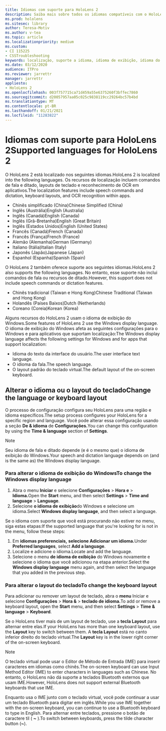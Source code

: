 ```yaml
---
title: Idiomas com suporte para HoloLens 2
description: Saiba mais sobre todos os idiomas compatíveis com o HoloLens 2, alterando layouts de teclado e atualizando o idioma de exibição do Windows.
ms.prod: hololens
ms.sitesec: library
author: Teresa-Motiv
ms.author: v-tea
ms.topic: article
ms.localizationpriority: medium
ms.custom:
- CI 115225
- CSSTroubleshooting
keywords: localização, suporte a idioma, idioma de exibição, idioma do teclado, IME, layout do teclado
ms.date: 03/12/2020
audience: ITPro
ms.reviewer: jarrettr
manager: jarrettr
appliesto:
- HoloLens 2
ms.openlocfilehash: 003f757715ca71d459a55e6375260f3bffec7860
ms.sourcegitcommit: d20057957aa05c025c9838119cc29264bc57b4bd
ms.translationtype: MT
ms.contentlocale: pt-BR
ms.lasthandoff: 01/21/2021
ms.locfileid: "11283822"
---
```

# <span data-ttu-id="8b103-104">Idiomas com suporte para HoloLens 2</span><span class="sxs-lookup"><span data-stu-id="8b103-104">Supported languages for HoloLens 2</span></span>

<span data-ttu-id="8b103-105">O HoloLens 2 está localizado nos seguintes idiomas.</span><span class="sxs-lookup"><span data-stu-id="8b103-105">HoloLens 2 is localized into the following languages.</span></span> <span data-ttu-id="8b103-106">Os recursos de localização incluem comandos de fala e ditado, layouts de teclado e reconhecimento de OCR em aplicativos.</span><span class="sxs-lookup"><span data-stu-id="8b103-106">The localization features include speech commands and dictation, keyboard layouts, and OCR recognition within apps.</span></span>

- <span data-ttu-id="8b103-107">Chinês simplificado (China)</span><span class="sxs-lookup"><span data-stu-id="8b103-107">Chinese Simplified (China)</span></span>
- <span data-ttu-id="8b103-108">Inglês (Austrália)</span><span class="sxs-lookup"><span data-stu-id="8b103-108">English (Australia)</span></span>
- <span data-ttu-id="8b103-109">Inglês (Canadá)</span><span class="sxs-lookup"><span data-stu-id="8b103-109">English (Canada)</span></span>
- <span data-ttu-id="8b103-110">Inglês (Grã-Bretanha)</span><span class="sxs-lookup"><span data-stu-id="8b103-110">English (Great Britain)</span></span>
- <span data-ttu-id="8b103-111">Inglês (Estados Unidos)</span><span class="sxs-lookup"><span data-stu-id="8b103-111">English (United States)</span></span>
- <span data-ttu-id="8b103-112">Francês (Canadá)</span><span class="sxs-lookup"><span data-stu-id="8b103-112">French (Canada)</span></span>
- <span data-ttu-id="8b103-113">Francês (França)</span><span class="sxs-lookup"><span data-stu-id="8b103-113">French (France)</span></span>
- <span data-ttu-id="8b103-114">Alemão (Alemanha)</span><span class="sxs-lookup"><span data-stu-id="8b103-114">German (Germany)</span></span>
- <span data-ttu-id="8b103-115">Italiano (Itália)</span><span class="sxs-lookup"><span data-stu-id="8b103-115">Italian (Italy)</span></span>
- <span data-ttu-id="8b103-116">Japonês (Japão)</span><span class="sxs-lookup"><span data-stu-id="8b103-116">Japanese (Japan)</span></span>
- <span data-ttu-id="8b103-117">Espanhol (Espanha)</span><span class="sxs-lookup"><span data-stu-id="8b103-117">Spanish (Spain)</span></span>

<span data-ttu-id="8b103-118">O HoloLens 2 também oferece suporte aos seguintes idiomas.</span><span class="sxs-lookup"><span data-stu-id="8b103-118">HoloLens 2 also supports the following languages.</span></span> <span data-ttu-id="8b103-119">No entanto, esse suporte não inclui comandos de fala ou recursos de ditado.</span><span class="sxs-lookup"><span data-stu-id="8b103-119">However, this support does not include speech commands or dictation features.</span></span>

- <span data-ttu-id="8b103-120">Chinês tradicional (Taiwan e Hong Kong)</span><span class="sxs-lookup"><span data-stu-id="8b103-120">Chinese Traditional (Taiwan and Hong Kong)</span></span>
- <span data-ttu-id="8b103-121">Holandês (Países Baixos)</span><span class="sxs-lookup"><span data-stu-id="8b103-121">Dutch (Netherlands)</span></span>
- <span data-ttu-id="8b103-122">Coreano (Coreia)</span><span class="sxs-lookup"><span data-stu-id="8b103-122">Korean (Korea)</span></span>

<span data-ttu-id="8b103-123">Alguns recursos do HoloLens 2 usam o idioma de exibição do Windows.</span><span class="sxs-lookup"><span data-stu-id="8b103-123">Some features of HoloLens 2 use the Windows display language.</span></span> <span data-ttu-id="8b103-124">O idioma de exibição do Windows afeta as seguintes configurações para o Windows e para aplicativos que suportam localização:</span><span class="sxs-lookup"><span data-stu-id="8b103-124">The Windows display language affects the following settings for Windows and for apps that support localization:</span></span>

- <span data-ttu-id="8b103-125">Idioma do texto da interface do usuário.</span><span class="sxs-lookup"><span data-stu-id="8b103-125">The user interface text language.</span></span>
- <span data-ttu-id="8b103-126">O idioma da fala.</span><span class="sxs-lookup"><span data-stu-id="8b103-126">The speech language.</span></span>
- <span data-ttu-id="8b103-127">O layout padrão do teclado virtual.</span><span class="sxs-lookup"><span data-stu-id="8b103-127">The default layout of the on-screen keyboard.</span></span>

## <span data-ttu-id="8b103-128">Alterar o idioma ou o layout do teclado</span><span class="sxs-lookup"><span data-stu-id="8b103-128">Change the language or keyboard layout</span></span>

<span data-ttu-id="8b103-129">O processo de configuração configura seu HoloLens para uma região e idioma específicos.</span><span class="sxs-lookup"><span data-stu-id="8b103-129">The setup process configures your HoloLens for a specific region and language.</span></span> <span data-ttu-id="8b103-130">Você pode alterar essa configuração usando a seção **De & idioma** de **Configurações.**</span><span class="sxs-lookup"><span data-stu-id="8b103-130">You can change this configuration by using the **Time & language** section of **Settings**.</span></span>

> [!NOTE]  
> <span data-ttu-id="8b103-131">Seu idioma de fala e ditado depende (e é o mesmo que) o idioma de exibição do Windows.</span><span class="sxs-lookup"><span data-stu-id="8b103-131">Your speech and dictation language depends on (and is the same as) the Windows display language.</span></span>

### <span data-ttu-id="8b103-132">Para alterar o idioma de exibição do Windows</span><span class="sxs-lookup"><span data-stu-id="8b103-132">To change the Windows display language</span></span>

1. <span data-ttu-id="8b103-133">Abra o menu **Iniciar** e selecione **Configurações**  >  **Hora e**  >  **Idioma.**</span><span class="sxs-lookup"><span data-stu-id="8b103-133">Open the **Start** menu, and then select **Settings** > **Time and language** > **Language**.</span></span>
2. <span data-ttu-id="8b103-134">Selecione **o idioma de exibição**do Windows e selecione um idioma.</span><span class="sxs-lookup"><span data-stu-id="8b103-134">Select **Windows display language**, and then select a language.</span></span>  

<span data-ttu-id="8b103-135">Se o idioma com suporte que você está procurando não estiver no menu, siga estas etapas:</span><span class="sxs-lookup"><span data-stu-id="8b103-135">If the supported language that you're looking for is not in the menu, follow these steps:</span></span>  

1. <span data-ttu-id="8b103-136">Em **idiomas preferenciais,** **selecione Adicionar um idioma.**</span><span class="sxs-lookup"><span data-stu-id="8b103-136">Under **Preferred languages**, select **Add a language**.</span></span>
2. <span data-ttu-id="8b103-137">Localize e adicione o idioma.</span><span class="sxs-lookup"><span data-stu-id="8b103-137">Locate and add the language.</span></span>
3. <span data-ttu-id="8b103-138">Selecione o menu **de idioma de exibição** do Windows novamente e selecione o idioma que você adicionou na etapa anterior.</span><span class="sxs-lookup"><span data-stu-id="8b103-138">Select the **Windows display language** menu again, and then select the language that you added in the previous step.</span></span>

### <span data-ttu-id="8b103-139">Para alterar o layout do teclado</span><span class="sxs-lookup"><span data-stu-id="8b103-139">To change the keyboard layout</span></span>

<span data-ttu-id="8b103-140">Para adicionar ou remover um layout de teclado, abra o **menu** Iniciar e selecione **Configurações**  >  **Hora &**  >  **teclado de idioma.**</span><span class="sxs-lookup"><span data-stu-id="8b103-140">To add or remove a keyboard layout, open the **Start** menu, and then select **Settings** > **Time & language** > **Keyboard**.</span></span>

<span data-ttu-id="8b103-141">Se o HoloLens tiver mais de um layout de teclado, use a **tecla Layout** para alternar entre elas.</span><span class="sxs-lookup"><span data-stu-id="8b103-141">If your HoloLens has more than one keyboard layout, use the **Layout** key to switch between them.</span></span> <span data-ttu-id="8b103-142">A **tecla Layout** está no canto inferior direito do teclado virtual.</span><span class="sxs-lookup"><span data-stu-id="8b103-142">The **Layout** key is in the lower right corner of the on-screen keyboard.</span></span>

> [!NOTE]  
> <span data-ttu-id="8b103-143">O teclado virtual pode usar o Editor de Método de Entrada (IME) para inserir caracteres em idiomas como chinês.</span><span class="sxs-lookup"><span data-stu-id="8b103-143">The on-screen keyboard can use Input Method Editor (IME) to enter characters in languages such as Chinese.</span></span> <span data-ttu-id="8b103-144">No entanto, o HoloLens não dá suporte a teclados Bluetooth externos que usam IME.</span><span class="sxs-lookup"><span data-stu-id="8b103-144">However, HoloLens does not support external Bluetooth keyboards that use IME.</span></span>
>  
> <span data-ttu-id="8b103-145">Enquanto usa o IME junto com o teclado virtual, você pode continuar a usar um teclado Bluetooth para digitar em inglês.</span><span class="sxs-lookup"><span data-stu-id="8b103-145">While you use IME together with the on-screen keyboard, you can continue to use a Bluetooth keyboard to type in English.</span></span> <span data-ttu-id="8b103-146">Para alternar entre teclados, pressione o botão de caractere til ( **~** ).</span><span class="sxs-lookup"><span data-stu-id="8b103-146">To switch between keyboards, press the tilde character button (**~**).</span></span>
